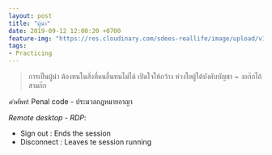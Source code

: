 ```yaml
---
layout: post
title: "ผู้นำ"
date: 2019-09-12 12:00:20 +0700
feature-img: "https://res.cloudinary.com/sdees-reallife/image/upload/v1555658919/sample_feature_img.png"
tags:
- Practicing
---
```

> การเป็นผู้นำ ต้องทนในสิ่งที่คนอื่นทนไม่ได้ เปิดใจให้กว้าง ห่วงใยผู้ใต้บังคับบัญชา ~ งอก๊กไถ้ สามก๊ก

*คำศัพท์*: Penal code - ประมวลกฎหมายอาญา

*Remote desktop - RDP*:
- Sign out : Ends the session
- Disconnect : Leaves te session running
